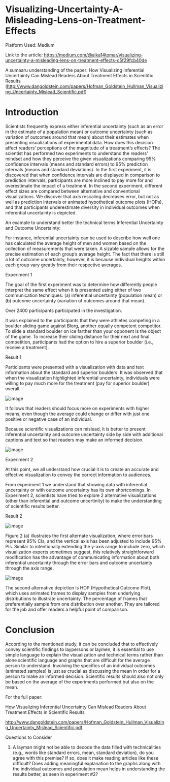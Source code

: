 # Visualizing-Uncertainty-A-Misleading-Lens-on-Treatment-Effects

Platform Used: Medium

Link to the article: https://medium.com/@alka14tomar/visualizing-uncertainty-a-misleading-lens-on-treatment-effects-c5f29fcb40de 

A sumaaru understanding of the paper: How Visualizing Inferential Uncertainty Can Mislead Readers About Treatment Effects in Scientific Results
(http://www.dangoldstein.com/papers/Hofman_Goldstein_Hullman_Visualizing_Uncertainty_Mislead_Scientific.pdf)

# Introduction

Scientists frequently express either inferential uncertainty (such as an error in the estimate of a population mean) or outcome uncertainty (such as variation of outcomes around that mean) about their estimates when presenting visualizations of experimental data. How does this decision affect readers’ perceptions of the magnitude of a treatment’s effects? The scientist has performed two experiments to understand the readers’ mindset and how they perceive the given visualizations comparing 95% confidence intervals (means and standard errors) to 95% prediction intervals (means and standard deviations). In the first experiment, it is discovered that when confidence intervals are displayed in comparison to prediction intervals, participants are more inclined to pay more for and overestimate the impact of a treatment. In the second experiment, different effect sizes are compared between alternative and conventional visualizations. We discover that axis rescaling decreases error, but not as well as prediction intervals or animated hypothetical outcome plots (HOPs), and that participants underestimate diversity in individual outcomes when inferential uncertainty is depicted.

An example to understand better the technical terms Inferential Uncertainty and Outcome Uncertainty:

For instance, inferential uncertainty can be used to describe how well one has calculated the average height of men and women based on the collection of measurements that were taken. A sizable sample allows for the precise estimation of each group’s average height. The fact that there is still a lot of outcome uncertainty, however, it is because individual heights within each group vary greatly from their respective averages.

Experiment 1

The goal of the first experiment was to determine how differently people interpret the same effect when it is presented using either of two communication techniques: (a) inferential uncertainty (population mean) or (b) outcome uncertainty (variation of outcomes around that mean).

Over 2400 participants participated in the investigation.

It was explained to the participants that they were athletes competing in a boulder sliding game against Blorg, another equally competent competitor. To slide a standard boulder on ice farther than your opponent is the object of the game. To increase their sliding distance for their next and final competition, participants had the option to hire a superior boulder (i.e., receive a treatment).

Result 1

Participants were presented with a visualization with data and text information about the standard and superior boulders. It was observed that when the visualization highlighted inferential uncertainty, individuals were willing to pay much more for the treatment (pay for superior boulder) overall.

![image](https://github.com/user-attachments/assets/97d76c05-c81d-455f-af64-ef7e25e738f4)

It follows that readers should focus more on experiments with higher means, even though the average could change or differ with just one positive or negative case of an individual.

Because scientific visualizations can mislead, it is better to present inferential uncertainty and outcome uncertainty side by side with additional captions and text so that readers may make an informed decision.


![image](https://github.com/user-attachments/assets/c4c0fad6-eede-459a-80b6-ea0a1af0e629)

Experiment 2

At this point, we all understand how crucial it is to create an accurate and effective visualization to convey the correct information to audiences.

From experiment 1 we understand that showing data with inferential uncertainty or with outcome uncertainty has its own shortcomings. In Experiment 2, scientists have tried to explore 2 alternative visualizations (other than inferential and outcome uncertinity) to make the understanding of scientific results better.

Result 2

![image](https://github.com/user-attachments/assets/50c864c6-5485-4011-bf8c-6590d7eb2e38)

Figure 2 (a) illustrates the first alternate visualization, where error bars represent 95% CIs, and the vertical axis has been adjusted to include 95% PIs. Similar to intentionally extending the y-axis range to include zero, which visualization experts sometimes suggest, this relatively straightforward modification has the advantage of communicating information about both inferential uncertainty through the error bars and outcome uncertainty through the axis range.

![image](https://github.com/user-attachments/assets/86fb3e0f-9bb2-4f30-8d9e-14533e0da09f)

The second alternative depiction is HOP (Hypothetical Outcome Plot), which uses animated frames to display samples from underlying distributions to illustrate uncertainty. The percentage of frames that preferentially sample from one distribution over another. They are tailored for the job and offer readers a helpful point of comparison.

# Conclusion

According to the mentioned study, it can be concluded that to effectively convey scientific findings to laypersons or laymen, it is essential to use simple language to explain the visualization and technical terms rather than alone scientific language and graphs that are difficult for the average person to understand. Involving the specifics of an individual outcomes (animated samples) is just as crucial as discussing the mean in order for a person to make an informed decision. Scientific results should also not only be based on the average of the experiments performed but also on the mean.

For the full paper:

How Visualizing Inferential Uncertainty Can Mislead Readers About Treatment Effects in Scientific Results

http://www.dangoldstein.com/papers/Hofman_Goldstein_Hullman_Visualizing_Uncertainty_Mislead_Scientific.pdf

Questions to Consider

1. A layman might not be able to decode the data filled with technicalities (e.g., words like standard errors, mean, standard deviation), do you agree with this premise? If so, does it make reading articles like these difficult?
Does adding meaningful explanation to the graphs along with the individual outcomes and population mean helps in understanding the results better, as seen in experiment #2?
